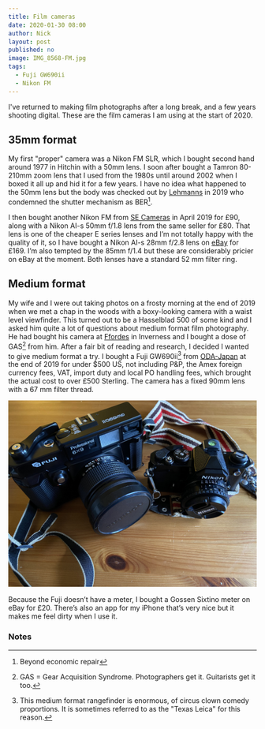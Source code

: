 ```yaml
---
title: Film cameras
date: 2020-01-30 08:00
author: Nick
layout: post
published: no
image: IMG_8568-FM.jpg
tags:
  - Fuji GW690ii
  - Nikon FM
---
```

I've returned to making film photographs after a long break, and a few years shooting digital. These are the film cameras I am using at the start of 2020.

## 35mm format
My first "proper" camera was a Nikon FM SLR, which I bought second hand around 1977 in Hitchin with a 50mm lens. I soon after bought a Tamron 80-210mm zoom lens that I used from the 1980s until around 2002 when I boxed it all up and hid it for a few years. I have no idea what happened to the 50mm lens but the body was checked out by [Lehmanns](https://www.hlehmann.co.uk/) in 2019 who condemned the shutter mechanism as BER[^1]. 

I then bought another Nikon FM from [SE Cameras](https://www.ebay.co.uk/str/secameras) in April 2019 for £90, along with a Nikon AI-s 50mm f/1.8 lens from the same seller for £80. That lens is one of the cheaper E series lenses and I’m not totally happy with the quality of it, so I have bought a Nikon AI-s 28mm f/2.8 lens on [eBay](https://www.ebay.co.uk/usr/photosound09) for £169. I’m also tempted by the 85mm f/1.4 but these are considerably pricier on eBay at the moment. Both lenses have a standard 52 mm filter ring.

## Medium format
My wife and I were out taking photos on a frosty morning at the end of 2019 when we met a chap in the woods with a boxy-looking camera with a waist level viewfinder. This turned out to be a Hasselblad 500 of some kind and I asked him quite a lot of questions about medium format film photography. He had bought his camera at [Ffordes](https://www.ffordes.com/) in Inverness and I bought a dose of GAS[^3] from him. After a fair bit of reading and research, I decided I wanted to give medium format a try.  I bought a Fuji GW690ii[^2] from [ODA-Japan](https://www.ebay.co.uk/str/odacamerajapan) at the end of 2019 for under $500 US, not including P&P, the Amex foreign currency fees, VAT, import duty and local PO handling fees, which brought the actual cost to over £500 Sterling. The camera has a fixed 90mm lens with a 67 mm filter thread. 

![](/img/IMG_8582.jpg)

Because the Fuji doesn’t have a meter, I bought a Gossen Sixtino meter on eBay for £20. There’s also an app for my iPhone that’s very nice but it makes me feel dirty when I use it.

### Notes
[^1]: Beyond economic repair
[^2]: This medium format rangefinder is enormous, of circus clown comedy proportions. It is sometimes referred to as the "Texas Leica" for this reason.
[^3]: GAS = Gear Acquisition Syndrome. Photographers get it. Guitarists get it too.
